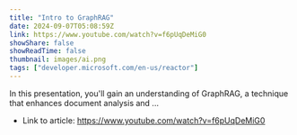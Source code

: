 ```yaml
---
title: "Intro to GraphRAG"
date: 2024-09-07T05:08:59Z
link: https://www.youtube.com/watch?v=f6pUqDeMiG0
showShare: false
showReadTime: false
thumbnail: images/ai.png
tags: ["developer.microsoft.com/en-us/reactor"]
---
```

In this presentation, you'll gain an understanding of GraphRAG, a technique that enhances document analysis and ...

- Link to article: https://www.youtube.com/watch?v=f6pUqDeMiG0